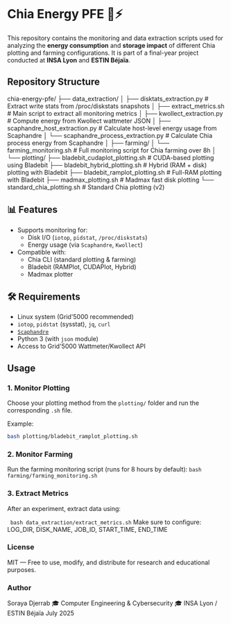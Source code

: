 # Chia Energy PFE 🌱⚡

This repository contains the monitoring and data extraction scripts used for analyzing the **energy consumption** and **storage impact** of different Chia plotting and farming configurations. It is part of a final-year project conducted at **INSA Lyon** and **ESTIN Béjaïa**.

## Repository Structure
chia-energy-pfe/
├── data_extraction/
│ ├── disktats_extraction.py # Extract write stats from /proc/diskstats snapshots
│ ├── extract_metrics.sh # Main script to extract all monitoring metrics
│ ├── kwollect_extraction.py # Compute energy from Kwollect wattmeter JSON
│ ├── scaphandre_host_extraction.py # Calculate host-level energy usage from Scaphandre
│ └── scaphandre_process_extraction.py # Calculate Chia process energy from Scaphandre
│
├── farming/
│ └── farming_monitoring.sh # Full monitoring script for Chia farming over 8h
│
└── plotting/
├── bladebit_cudaplot_plotting.sh # CUDA-based plotting using Bladebit
├── bladebit_hybrid_plotting.sh # Hybrid (RAM + disk) plotting with Bladebit
├── bladebit_ramplot_plotting.sh # Full-RAM plotting with Bladebit
├── madmax_plotting.sh # Madmax fast disk plotting
└── standard_chia_plotting.sh # Standard Chia plotting (v2)
## 📊 Features

- Supports monitoring for:
  - Disk I/O (`iotop`, `pidstat`, `/proc/diskstats`)
  - Energy usage (via `Scaphandre`, `Kwollect`)
- Compatible with:
  - Chia CLI (standard plotting & farming)
  - Bladebit (RAMPlot, CUDAPlot, Hybrid)
  - Madmax plotter

## 🛠️ Requirements

- Linux system (Grid'5000 recommended)
- `iotop`, `pidstat` (sysstat), `jq`, `curl`
- [`Scaphandre`](https://github.com/hubblo-org/scaphandre)
- Python 3 (with `json` module)
- Access to Grid'5000 Wattmeter/Kwollect API

##  Usage

### 1. Monitor Plotting

Choose your plotting method from the `plotting/` folder and run the corresponding `.sh` file.

Example:

```bash
bash plotting/bladebit_ramplot_plotting.sh
```
### 2. Monitor Farming
Run the farming monitoring script (runs for 8 hours by default):
``` bash farming/farming_monitoring.sh  ```

### 3. Extract Metrics
After an experiment, extract data using:

```  bash data_extraction/extract_metrics.sh ```
Make sure to configure: LOG_DIR, DISK_NAME, JOB_ID, START_TIME, END_TIME

### License

MIT — Free to use, modify, and distribute for research and educational purposes.

### Author

Soraya Djerrab
🎓 Computer Engineering & Cybersecurity
🎓 INSA Lyon / ESTIN Béjaïa
July 2025



